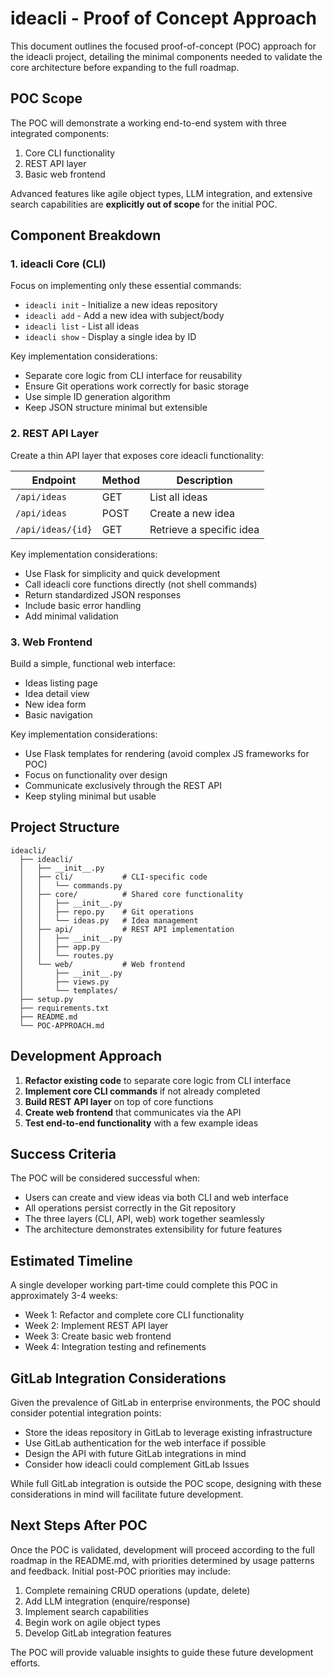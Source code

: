 # ideacli - Proof of Concept Approach

This document outlines the focused proof-of-concept (POC) approach for the ideacli project, detailing the minimal components needed to validate the core architecture before expanding to the full roadmap.

## POC Scope

The POC will demonstrate a working end-to-end system with three integrated components:

1. Core CLI functionality
2. REST API layer
3. Basic web frontend

Advanced features like agile object types, LLM integration, and extensive search capabilities are **explicitly out of scope** for the initial POC.

## Component Breakdown

### 1. ideacli Core (CLI)

Focus on implementing only these essential commands:

- `ideacli init` - Initialize a new ideas repository
- `ideacli add` - Add a new idea with subject/body
- `ideacli list` - List all ideas
- `ideacli show` - Display a single idea by ID

Key implementation considerations:
- Separate core logic from CLI interface for reusability
- Ensure Git operations work correctly for basic storage
- Use simple ID generation algorithm 
- Keep JSON structure minimal but extensible

### 2. REST API Layer

Create a thin API layer that exposes core ideacli functionality:

| Endpoint | Method | Description |
|----------|--------|-------------|
| `/api/ideas` | GET | List all ideas |
| `/api/ideas` | POST | Create a new idea |
| `/api/ideas/{id}` | GET | Retrieve a specific idea |

Key implementation considerations:
- Use Flask for simplicity and quick development
- Call ideacli core functions directly (not shell commands)
- Return standardized JSON responses
- Include basic error handling
- Add minimal validation

### 3. Web Frontend

Build a simple, functional web interface:

- Ideas listing page
- Idea detail view
- New idea form
- Basic navigation

Key implementation considerations:
- Use Flask templates for rendering (avoid complex JS frameworks for POC)
- Focus on functionality over design
- Communicate exclusively through the REST API
- Keep styling minimal but usable

## Project Structure

```
ideacli/
  ├── ideacli/
  │   ├── __init__.py
  │   ├── cli/           # CLI-specific code
  │   │   └── commands.py
  │   ├── core/          # Shared core functionality
  │   │   ├── __init__.py
  │   │   ├── repo.py    # Git operations
  │   │   └── ideas.py   # Idea management
  │   ├── api/           # REST API implementation
  │   │   ├── __init__.py
  │   │   ├── app.py
  │   │   └── routes.py
  │   └── web/           # Web frontend
  │       ├── __init__.py
  │       ├── views.py
  │       └── templates/
  ├── setup.py
  ├── requirements.txt
  ├── README.md
  └── POC-APPROACH.md
```

## Development Approach

1. **Refactor existing code** to separate core logic from CLI interface
2. **Implement core CLI commands** if not already completed
3. **Build REST API layer** on top of core functions
4. **Create web frontend** that communicates via the API
5. **Test end-to-end functionality** with a few example ideas

## Success Criteria

The POC will be considered successful when:

- Users can create and view ideas via both CLI and web interface
- All operations persist correctly in the Git repository
- The three layers (CLI, API, web) work together seamlessly
- The architecture demonstrates extensibility for future features

## Estimated Timeline

A single developer working part-time could complete this POC in approximately 3-4 weeks:

- Week 1: Refactor and complete core CLI functionality
- Week 2: Implement REST API layer
- Week 3: Create basic web frontend
- Week 4: Integration testing and refinements

## GitLab Integration Considerations

Given the prevalence of GitLab in enterprise environments, the POC should consider potential integration points:

- Store the ideas repository in GitLab to leverage existing infrastructure
- Use GitLab authentication for the web interface if possible
- Design the API with future GitLab integrations in mind
- Consider how ideacli could complement GitLab Issues

While full GitLab integration is outside the POC scope, designing with these considerations in mind will facilitate future development.

## Next Steps After POC

Once the POC is validated, development will proceed according to the full roadmap in the README.md, with priorities determined by usage patterns and feedback. Initial post-POC priorities may include:

1. Complete remaining CRUD operations (update, delete)
2. Add LLM integration (enquire/response)
3. Implement search capabilities
4. Begin work on agile object types
5. Develop GitLab integration features

The POC will provide valuable insights to guide these future development efforts.
